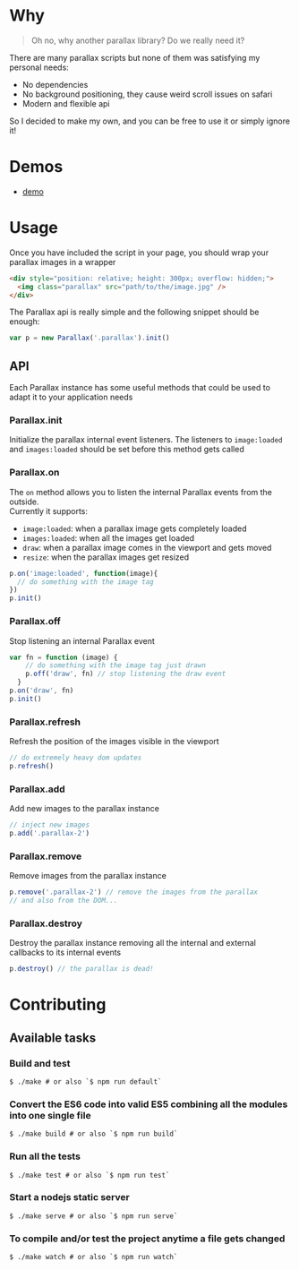 # Why

> Oh no, why another parallax library? Do we really need it?

There are many parallax scripts but none of them was satisfying my personal needs:

  - No dependencies
  - No background positioning, they cause weird scroll issues on safari
  - Modern and flexible api

So I decided to make my own, and you can be free to use it or simply ignore it!

# Demos

  - [demo](http://gianlucaguarini.github.io/parallax/demo)

# Usage

Once you have included the script in your page, you should wrap your parallax images in a wrapper

```html
<div style="position: relative; height: 300px; overflow: hidden;">
  <img class="parallax" src="path/to/the/image.jpg" />
</div>
```

The Parallax api is really simple and the following snippet should be enough:

```js
var p = new Parallax('.parallax').init()
```

## API

Each Parallax instance has some useful methods that could be used to adapt it to your application needs

### Parallax.init

Initialize the parallax internal event listeners. The listeners to `image:loaded` and `images:loaded` should be set before this method gets called

### Parallax.on

The `on` method allows you to listen the internal Parallax events from the outside.<br />
Currently it supports:
  - `image:loaded`: when a parallax image gets completely loaded
  - `images:loaded`: when all the images get loaded
  - `draw`: when a parallax image comes in the viewport and gets moved
  - `resize`: when the parallax images get resized

```js
p.on('image:loaded', function(image){
  // do something with the image tag
})
p.init()
```

### Parallax.off

Stop listening an internal Parallax event

```js
var fn = function (image) {
    // do something with the image tag just drawn
    p.off('draw', fn) // stop listening the draw event
  }
p.on('draw', fn)
p.init()
```

### Parallax.refresh

Refresh the position of the images visible in the viewport

```js
// do extremely heavy dom updates
p.refresh()
```

### Parallax.add

Add new images to the parallax instance

```js
// inject new images
p.add('.parallax-2')
```

### Parallax.remove

Remove images from the parallax instance

```js
p.remove('.parallax-2') // remove the images from the parallax
// and also from the DOM...
```

### Parallax.destroy

Destroy the parallax instance removing all the internal and external callbacks to its internal events

```js
p.destroy() // the parallax is dead!
```

# Contributing

## Available tasks

### Build and test
```shell
$ ./make # or also `$ npm run default`
```

### Convert the ES6 code into valid ES5 combining all the modules into one single file
```shell
$ ./make build # or also `$ npm run build`
```

### Run all the tests
```shell
$ ./make test # or also `$ npm run test`
```

### Start a nodejs static server
```shell
$ ./make serve # or also `$ npm run serve`
```

### To compile and/or test the project anytime a file gets changed
```shell
$ ./make watch # or also `$ npm run watch`
```


